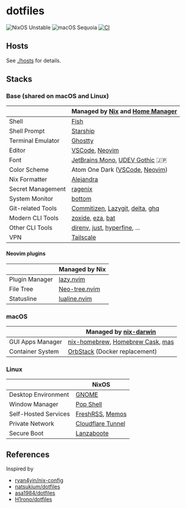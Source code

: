 # dotfiles

![NixOS Unstable](https://img.shields.io/badge/NixOS-unstable-informational.svg?logo=nixos)
![macOS Sequoia](https://img.shields.io/badge/macOS-Sequoia-informational.svg?logo=apple)
[![CI](https://github.com/yk4to/dotfiles/actions/workflows/ci.yml/badge.svg?branch=main)](https://github.com/yk4to/dotfiles/actions/workflows/ci.yml)

## Hosts

See [./hosts](./hosts) for details.

## Stacks

### Base (shared on macOS and Linux)

| | Managed by [Nix](https://github.com/NixOS/nix) and [Home Manager](https://github.com/nix-community/home-manager) |
| - | - |
| Shell | [Fish](https://github.com/fish-shell/fish-shell) |
| Shell Prompt | [Starship](https://github.com/starship/starship) |
| Terminal Emulator | [Ghostty](https://github.com/ghostty-org/ghostty) |
| Editor | [VSCode](https://github.com/microsoft/vscode), [Neovim](https://github.com/neovim/neovim) |
| Font | [JetBrains Mono](https://github.com/JetBrains/JetBrainsMono), [UDEV Gothic](https://github.com/yuru7/udev-gothic) 🇯🇵 |
| Color Scheme | Atom One Dark ([VSCode](https://github.com/Binaryify/OneDark-Pro), [Neovim](https://github.com/olimorris/onedarkpro.nvim)) |
| Nix Formatter | [Alejandra](https://github.com/kamadorueda/alejandra) |
| Secret Management | [ragenix](https://github.com/yaxitech/ragenix) |
| System Monitor | [bottom](https://github.com/ClementTsang/bottom) |
| Git-related Tools | [Commitizen](https://github.com/commitizen-tools/commitizen), [Lazygit](https://github.com/jesseduffield/lazygit), [delta](https://github.com/dandavison/delta), [ghq](https://github.com/x-motemen/ghq) |
| Modern CLI Tools | [zoxide](https://github.com/ajeetdsouza/zoxide), [eza](https://github.com/eza-community/eza), [bat](https://github.com/sharkdp/bat) |
| Other CLI Tools | [direnv](https://github.com/direnv/direnv), [just](https://github.com/casey/just), [hyperfine](https://github.com/sharkdp/hyperfine), ... |
| VPN | [Tailscale](https://github.com/tailscale/tailscale) |

#### Neovim plugins

| | Managed by Nix |
| - | - |
| Plugin Manager | [lazy.nvim](https://github.com/folke/lazy.nvim) |
| File Tree | [Neo-tree.nvim](https://github.com/nvim-neo-tree/neo-tree.nvim) |
| Statusline | [lualine.nvim](https://github.com/nvim-lualine/lualine.nvim) |

### macOS

| | Managed by [nix-darwin](https://github.com/LnL7/nix-darwin) |
| - | - |
| GUI Apps Manager | [nix-homebrew](https://github.com/zhaofengli/nix-homebrew), [Homebrew Cask](https://github.com/Homebrew/homebrew-cask), [mas](https://github.com/mas-cli/mas) |
| Container System | [OrbStack](https://orbstack.dev) (Docker replacement) |

### Linux

| | NixOS |
| - | - |
| Desktop Environment | [GNOME](https://gitlab.gnome.org/GNOME/gnome-shell) |
| Window Manager | [Pop Shell](https://github.com/pop-os/shell) |
| Self-Hosted Services | [FreshRSS](https://github.com/FreshRSS/FreshRSS), [Memos](https://github.com/usememos/memos) |
| Private Network | [Cloudflare Tunnel](https://www.cloudflare.com/products/tunnel/) |
| Secure Boot | [Lanzaboote](https://github.com/nix-community/lanzaboote) |

## References

Inspired by

- [ryan4yin/nix-config](https://github.com/ryan4yin/nix-config)
- [natsukium/dotfiles](https://github.com/natsukium/dotfiles)
- [asa1984/dotfiles](https://github.com/asa1984/dotfiles)
- [H1rono/dotfiles](https://github.com/H1rono/dotfiles)